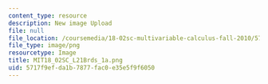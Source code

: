 ```yaml
---
content_type: resource
description: New image Upload
file: null
file_location: /coursemedia/18-02sc-multivariable-calculus-fall-2010/5717f9efda1b7877fac0e35e5f9f6050_MIT18_02SC_L21Brds_1a.png
file_type: image/png
resourcetype: Image
title: MIT18_02SC_L21Brds_1a.png
uid: 5717f9ef-da1b-7877-fac0-e35e5f9f6050
---
```

